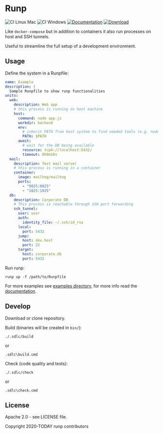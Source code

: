 # Runp

![CI Linux Mac](https://github.com/enr/runp/workflows/CI%20Linux%20Mac/badge.svg)
![CI Windows](https://github.com/enr/runp/workflows/CI%20Windows/badge.svg)
[![Documentation](https://img.shields.io/badge/Website-Documentation-orange)](https://enr.github.io/runp/)
[![Download](https://img.shields.io/badge/Download-Last%20release-brightgreen)](https://github.com/enr/runp/releases/latest)

Like `docker-compose` but in addition to containers it also run processes on host and SSH tunnels.

Useful to streamline the full setup of a development environment.

## Usage

Define the system in a Runpfile:

```yaml
name: Example
description: |
  Sample Runpfile to show runp functionalities
units:
  web:
    description: Web app
    # this process is running on host machine
    host:
      command: node app.js
      workdir: backend
      env:
        # inherit PATH from host system to find needed tools (e.g. node)
        PATH: $PATH
      await:
        # wait for the DB being available
        resource: tcp4://localhost:5432/
        timeout: 0h0m10s
  mail:
    description: Test mail server
    # this process is running in a container
    container:
      image: mailhog/mailhog
      ports:
        - "8025:8025"
        - "1025:1025"
  db:
    description: Corporate DB
    # This process is reachable through SSH port forwarding
    ssh_tunnel:
      user: user
      auth:
        identity_file: ~/.ssh/id_rsa
      local:
        port: 5432
      jump:
        host: dev.host
        port: 22
      target:
        host: corporate.db
        port: 5432
```

Run runp:

```
runp up -f /path/to/Runpfile
```

For more examples see [examples directory](examples/), 
for more info read the [documentation](https://enr.github.io/runp/).


## Develop

Download or clone repository.

Build (binaries will be created in `bin/`):

```
./.sdlc/build
```

or

```
.sdlc\build.cmd
```

Check (code quality and tests):

```
./.sdlc/check
```

or

```
.sdlc\check.cmd
```


## License

Apache 2.0 - see LICENSE file.

Copyright 2020-TODAY runp contributors
